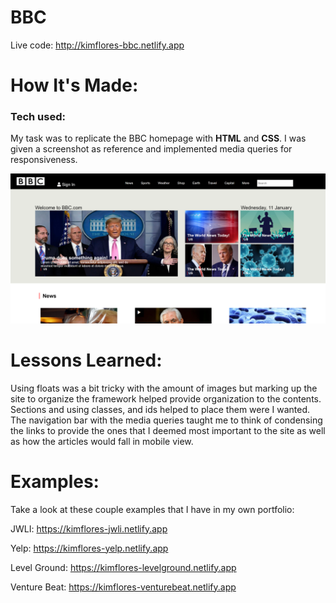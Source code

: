 # BBC

Live code: http://kimflores-bbc.netlify.app

# How It's Made:
### Tech used: 
My task was to replicate the BBC homepage with **HTML** and **CSS**. I was given a screenshot as reference and implemented media queries for responsiveness.

![BBC Final](BBCimg.png)

# Lessons Learned:
Using floats was a bit tricky with the amount of images but marking up the site to organize the framework helped provide organization to the contents. Sections and using classes, and ids helped to place them were I wanted. The navigation bar with the media queries taught me to think of condensing the links to provide the ones that I deemed most important to the site as well as how the articles would fall in mobile view. 

# Examples:
Take a look at these couple examples that I have in my own portfolio:

JWLI: https://kimflores-jwli.netlify.app

Yelp: https://kimflores-yelp.netlify.app

Level Ground: https://kimflores-levelground.netlify.app

Venture Beat: https://kimflores-venturebeat.netlify.app

